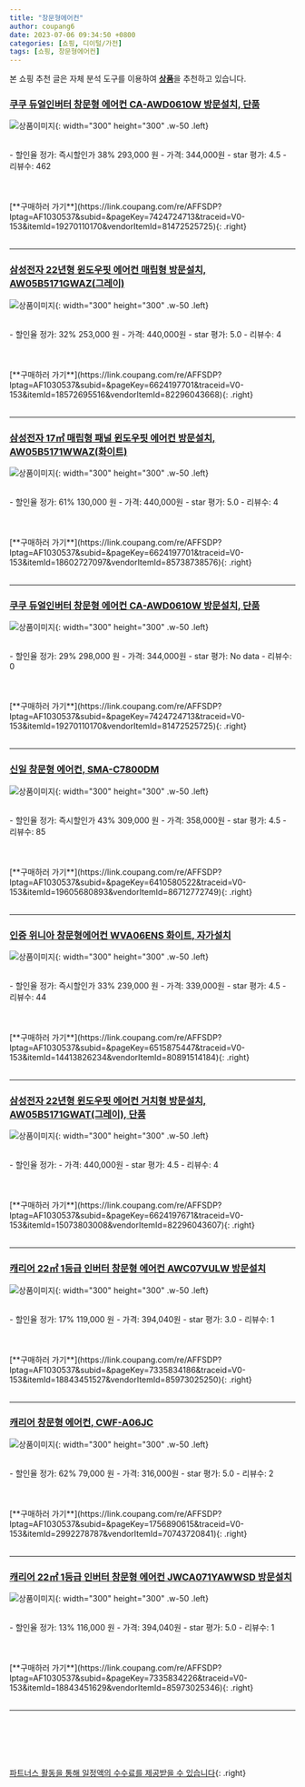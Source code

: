 ```yaml
---
title: "창문형에어컨"
author: coupang6
date: 2023-07-06 09:34:50 +0800
categories: [쇼핑, 디이털/가전]
tags: [쇼핑, 창문형에어컨]
---
```


본 쇼핑 추천 글은 자체 분석 도구를 이용하여 [**상품**](https://link.coupang.com/a/bao1ui)을 추천하고 있습니다.

### [쿠쿠 듀얼인버터 창문형 에어컨 CA-AWD0610W 방문설치, 단품](https://link.coupang.com/re/AFFSDP?lptag=AF1030537&subid=&pageKey=7424724713&traceid=V0-153&itemId=19270110170&vendorItemId=81472525725)

![상품이미지](https://thumbnail9.coupangcdn.com/thumbnails/remote/230x230ex/image/retail/images/655294994980068-b92ff36e-9db8-4d65-93d7-5467b4c99836.jpg){: width="300" height="300" .w-50 .left}


<br>
- 할인율 정가: 즉시할인가 38%  293,000   원
- 가격: 344,000원
- star 평가: 4.5
- 리뷰수: 462
<br>
<br>
<br>
<br>
[**구매하러 가기**](https://link.coupang.com/re/AFFSDP?lptag=AF1030537&subid=&pageKey=7424724713&traceid=V0-153&itemId=19270110170&vendorItemId=81472525725){: .right}
<br>
<br>

---

### [삼성전자 22년형 윈도우핏 에어컨 매립형 방문설치, AW05B5171GWAZ(그레이)](https://link.coupang.com/re/AFFSDP?lptag=AF1030537&subid=&pageKey=6624197701&traceid=V0-153&itemId=18572695516&vendorItemId=82296043668)

![상품이미지](https://thumbnail10.coupangcdn.com/thumbnails/remote/230x230ex/image/rs_quotation_api/0jscmqy7/2a4989d736af47cd8191dcaa1318260b.jpg){: width="300" height="300" .w-50 .left}


<br>
- 할인율 정가: 32%  253,000   원
- 가격: 440,000원
- star 평가: 5.0
- 리뷰수: 4
<br>
<br>
<br>
<br>
[**구매하러 가기**](https://link.coupang.com/re/AFFSDP?lptag=AF1030537&subid=&pageKey=6624197701&traceid=V0-153&itemId=18572695516&vendorItemId=82296043668){: .right}
<br>
<br>

---

### [삼성전자 17㎡ 매립형 패널 윈도우핏 에어컨 방문설치, AW05B5171WWAZ(화이트)](https://link.coupang.com/re/AFFSDP?lptag=AF1030537&subid=&pageKey=6624197701&traceid=V0-153&itemId=18602727097&vendorItemId=85738738576)

![상품이미지](https://thumbnail9.coupangcdn.com/thumbnails/remote/230x230ex/image/rs_quotation_api/qg4oo5sy/3916c3dc20a64e40a5fef869ea8ba66b.jpg){: width="300" height="300" .w-50 .left}


<br>
- 할인율 정가: 61%  130,000   원
- 가격: 440,000원
- star 평가: 5.0
- 리뷰수: 4
<br>
<br>
<br>
<br>
[**구매하러 가기**](https://link.coupang.com/re/AFFSDP?lptag=AF1030537&subid=&pageKey=6624197701&traceid=V0-153&itemId=18602727097&vendorItemId=85738738576){: .right}
<br>
<br>

---

### [쿠쿠 듀얼인버터 창문형 에어컨 CA-AWD0610W 방문설치, 단품](https://link.coupang.com/re/AFFSDP?lptag=AF1030537&subid=&pageKey=7424724713&traceid=V0-153&itemId=19270110170&vendorItemId=81472525725)

![상품이미지](https://thumbnail9.coupangcdn.com/thumbnails/remote/230x230ex/image/retail/images/655294994980068-b92ff36e-9db8-4d65-93d7-5467b4c99836.jpg){: width="300" height="300" .w-50 .left}


<br>
- 할인율 정가: 29%  298,000   원
- 가격: 344,000원
- star 평가: No data
- 리뷰수: 0
<br>
<br>
<br>
<br>
[**구매하러 가기**](https://link.coupang.com/re/AFFSDP?lptag=AF1030537&subid=&pageKey=7424724713&traceid=V0-153&itemId=19270110170&vendorItemId=81472525725){: .right}
<br>
<br>

---

### [신일 창문형 에어컨, SMA-C7800DM](https://link.coupang.com/re/AFFSDP?lptag=AF1030537&subid=&pageKey=6410580522&traceid=V0-153&itemId=19605680893&vendorItemId=86712772749)

![상품이미지](https://thumbnail8.coupangcdn.com/thumbnails/remote/230x230ex/image/vendor_inventory/5162/32d4613bbb4f825446e12df96aad03072f0ab8468470a7209c8af5c3f04e.jpg){: width="300" height="300" .w-50 .left}


<br>
- 할인율 정가: 즉시할인가 43%  309,000   원
- 가격: 358,000원
- star 평가: 4.5
- 리뷰수: 85
<br>
<br>
<br>
<br>
[**구매하러 가기**](https://link.coupang.com/re/AFFSDP?lptag=AF1030537&subid=&pageKey=6410580522&traceid=V0-153&itemId=19605680893&vendorItemId=86712772749){: .right}
<br>
<br>

---

### [인증 위니아 창문형에어컨 WVA06ENS 화이트, 자가설치](https://link.coupang.com/re/AFFSDP?lptag=AF1030537&subid=&pageKey=6515875447&traceid=V0-153&itemId=14413826234&vendorItemId=80891514184)

![상품이미지](https://thumbnail8.coupangcdn.com/thumbnails/remote/230x230ex/image/vendor_inventory/c738/db6d4fe19bcd4d6233d5bf1a878fb205bb292ec1b381e1ef9bba4552e566.jpg){: width="300" height="300" .w-50 .left}


<br>
- 할인율 정가: 즉시할인가 33%  239,000   원
- 가격: 339,000원
- star 평가: 4.5
- 리뷰수: 44
<br>
<br>
<br>
<br>
[**구매하러 가기**](https://link.coupang.com/re/AFFSDP?lptag=AF1030537&subid=&pageKey=6515875447&traceid=V0-153&itemId=14413826234&vendorItemId=80891514184){: .right}
<br>
<br>

---

### [삼성전자 22년형 윈도우핏 에어컨 거치형 방문설치, AW05B5171GWAT(그레이), 단품](https://link.coupang.com/re/AFFSDP?lptag=AF1030537&subid=&pageKey=6624197671&traceid=V0-153&itemId=15073803008&vendorItemId=82296043607)

![상품이미지](https://thumbnail6.coupangcdn.com/thumbnails/remote/230x230ex/image/rs_quotation_api/dqptfpt6/ed9e729010c0413ba3f9b3f9b60950c4.jpg){: width="300" height="300" .w-50 .left}


<br>
- 할인율 정가: 
- 가격: 440,000원
- star 평가: 4.5
- 리뷰수: 4
<br>
<br>
<br>
<br>
[**구매하러 가기**](https://link.coupang.com/re/AFFSDP?lptag=AF1030537&subid=&pageKey=6624197671&traceid=V0-153&itemId=15073803008&vendorItemId=82296043607){: .right}
<br>
<br>

---

### [캐리어 22㎡ 1등급 인버터 창문형 에어컨 AWC07VULW 방문설치](https://link.coupang.com/re/AFFSDP?lptag=AF1030537&subid=&pageKey=7335834186&traceid=V0-153&itemId=18843451527&vendorItemId=85973025250)

![상품이미지](https://thumbnail7.coupangcdn.com/thumbnails/remote/230x230ex/image/retail/images/2023/05/15/17/2/80d03d6f-d663-41f4-a7bb-5c8831bbc476.jpg){: width="300" height="300" .w-50 .left}


<br>
- 할인율 정가: 17%  119,000   원
- 가격: 394,040원
- star 평가: 3.0
- 리뷰수: 1
<br>
<br>
<br>
<br>
[**구매하러 가기**](https://link.coupang.com/re/AFFSDP?lptag=AF1030537&subid=&pageKey=7335834186&traceid=V0-153&itemId=18843451527&vendorItemId=85973025250){: .right}
<br>
<br>

---

### [캐리어 창문형 에어컨, CWF-A06JC](https://link.coupang.com/re/AFFSDP?lptag=AF1030537&subid=&pageKey=1756890615&traceid=V0-153&itemId=2992278787&vendorItemId=70743720841)

![상품이미지](https://thumbnail8.coupangcdn.com/thumbnails/remote/230x230ex/image/vendor_inventory/6b8e/b648cf13e4fe07d5924eaa91d59854eb897b99157f69c04d8ee35e0c7e32.jpg){: width="300" height="300" .w-50 .left}


<br>
- 할인율 정가: 62%  79,000   원
- 가격: 316,000원
- star 평가: 5.0
- 리뷰수: 2
<br>
<br>
<br>
<br>
[**구매하러 가기**](https://link.coupang.com/re/AFFSDP?lptag=AF1030537&subid=&pageKey=1756890615&traceid=V0-153&itemId=2992278787&vendorItemId=70743720841){: .right}
<br>
<br>

---

### [캐리어 22㎡ 1등급 인버터 창문형 에어컨 JWCA071YAWWSD 방문설치](https://link.coupang.com/re/AFFSDP?lptag=AF1030537&subid=&pageKey=7335834226&traceid=V0-153&itemId=18843451629&vendorItemId=85973025346)

![상품이미지](https://thumbnail10.coupangcdn.com/thumbnails/remote/230x230ex/image/retail/images/2023/05/15/17/9/42904110-2f65-4384-bf68-9217d387e301.jpg){: width="300" height="300" .w-50 .left}


<br>
- 할인율 정가: 13%  116,000   원
- 가격: 394,040원
- star 평가: 5.0
- 리뷰수: 1
<br>
<br>
<br>
<br>
[**구매하러 가기**](https://link.coupang.com/re/AFFSDP?lptag=AF1030537&subid=&pageKey=7335834226&traceid=V0-153&itemId=18843451629&vendorItemId=85973025346){: .right}
<br>
<br>

---
<br><br><br><br><br> [파트너스 활동을 통해 일정액의 수수료를 제공받을 수 있습니다](https://link.coupang.com/a/bao1ui){: .right}